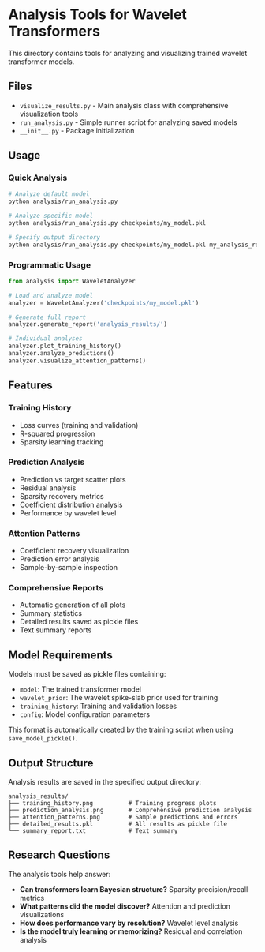 # Analysis Tools for Wavelet Transformers

This directory contains tools for analyzing and visualizing trained wavelet transformer models.

## Files

- `visualize_results.py` - Main analysis class with comprehensive visualization tools
- `run_analysis.py` - Simple runner script for analyzing saved models
- `__init__.py` - Package initialization

## Usage

### Quick Analysis
```bash
# Analyze default model
python analysis/run_analysis.py

# Analyze specific model
python analysis/run_analysis.py checkpoints/my_model.pkl

# Specify output directory
python analysis/run_analysis.py checkpoints/my_model.pkl my_analysis_results/
```

### Programmatic Usage
```python
from analysis import WaveletAnalyzer

# Load and analyze model
analyzer = WaveletAnalyzer('checkpoints/my_model.pkl')

# Generate full report
analyzer.generate_report('analysis_results/')

# Individual analyses
analyzer.plot_training_history()
analyzer.analyze_predictions()
analyzer.visualize_attention_patterns()
```

## Features

### Training History
- Loss curves (training and validation)
- R-squared progression
- Sparsity learning tracking

### Prediction Analysis
- Prediction vs target scatter plots
- Residual analysis
- Sparsity recovery metrics
- Coefficient distribution analysis
- Performance by wavelet level

### Attention Patterns
- Coefficient recovery visualization
- Prediction error analysis
- Sample-by-sample inspection

### Comprehensive Reports
- Automatic generation of all plots
- Summary statistics
- Detailed results saved as pickle files
- Text summary reports

## Model Requirements

Models must be saved as pickle files containing:
- `model`: The trained transformer model
- `wavelet_prior`: The wavelet spike-slab prior used for training
- `training_history`: Training and validation losses
- `config`: Model configuration parameters

This format is automatically created by the training script when using `save_model_pickle()`.

## Output Structure

Analysis results are saved in the specified output directory:
```
analysis_results/
├── training_history.png          # Training progress plots
├── prediction_analysis.png       # Comprehensive prediction analysis
├── attention_patterns.png        # Sample predictions and errors
├── detailed_results.pkl          # All results as pickle file
└── summary_report.txt            # Text summary
```

## Research Questions

The analysis tools help answer:
- **Can transformers learn Bayesian structure?** Sparsity precision/recall metrics
- **What patterns did the model discover?** Attention and prediction visualizations
- **How does performance vary by resolution?** Wavelet level analysis
- **Is the model truly learning or memorizing?** Residual and correlation analysis 